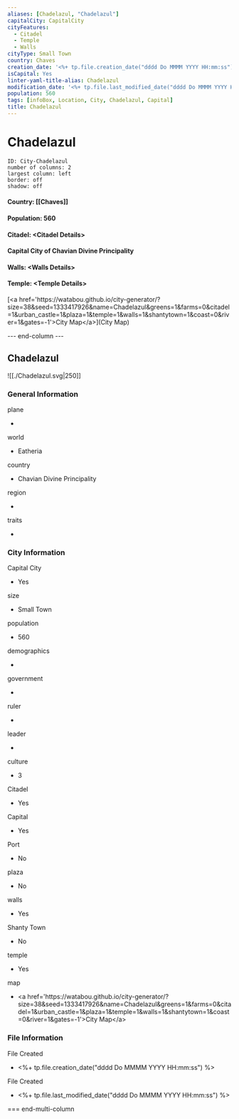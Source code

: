 ```yaml
---
aliases: [Chadelazul, "Chadelazul"]
capitalCity: CapitalCity
cityFeatures:
  - Citadel
  - Temple
  - Walls
cityType: Small Town 
country: Chaves
creation_date: '<%+ tp.file.creation_date("dddd Do MMMM YYYY HH:mm:ss") %>' 
isCapital: Yes
linter-yaml-title-alias: Chadelazul
modification_date: '<%+ tp.file.last_modified_date("dddd Do MMMM YYYY HH:mm:ss") %>'
population: 560
tags: [infoBox, Location, City, Chadelazul, Capital]
title: Chadelazul
---
```

# Chadelazul


```start-multi-column  
ID: City-Chadelazul  
number of columns: 2  
largest column: left
border: off
shadow: off
```

#### Country: [[Chaves]]

#### Population: 560

#### Citadel: &lt;Citadel Details&gt;

#### Capital City of Chavian Divine Principality





#### Walls: &lt;Walls Details&gt;



#### Temple: &lt;Temple Details&gt;

[&lt;a href&#x3D;&#39;https:&#x2F;&#x2F;watabou.github.io&#x2F;city-generator&#x2F;?size&#x3D;38&amp;seed&#x3D;1333417926&amp;name&#x3D;Chadelazul&amp;greens&#x3D;1&amp;farms&#x3D;0&amp;citadel&#x3D;1&amp;urban_castle&#x3D;1&amp;plaza&#x3D;1&amp;temple&#x3D;1&amp;walls&#x3D;1&amp;shantytown&#x3D;1&amp;coast&#x3D;0&amp;river&#x3D;1&amp;gates&#x3D;-1&#39;&gt;City Map&lt;&#x2F;a&gt;](City Map)


--- end-column ---
<html>
    <div class="infobox">
        <div class="heading">
            <h2>Chadelazul</h2>
        </div>
    </div>
</html>

![[./Chadelazul.svg|250]]

<html>
    <div class="infobox">
        <div class="infobox-group">
            <div class="heading">
                <h3>General Information</h3>
            </div>
            <div class="infobox-datarow">
                <p class="data-heading">plane</p>
                <ul class="data-content">
                    <li></li>
                </ul>
            </div>
            <div class="infobox-datarow">
                <p class="data-heading">world</p>
                <ul class="data-content">
                    <li>Eatheria</li>
                </ul>
            </div>
            <div class="infobox-datarow">
                <p class="data-heading">country</p>
                <ul class="data-content">
                    <li>Chavian Divine Principality</li>
                </ul>
            </div>
            <div class="infobox-datarow">
                <p class="data-heading">region</p>
                <ul class="data-content">
                    <li></li>
                </ul>
            </div>
            <div class="infobox-datarow">
                <p class="data-heading">traits</p>
                <ul class="data-content">
                    <li></li>
                </ul>
            </div>
            <div class="heading">
                <h3>City Information</h3>
            </div>
            <div class="infobox-datarow">
                <p class="data-heading">Capital City</p>
                <ul class="data-content">
                    <li>Yes</li>
                </ul>
            </div>
            <div class="infobox-datarow">
                <p class="data-heading">size</p>
                <ul class="data-content">
                    <li>Small Town</li>
                </ul>
            </div>
            <div class="infobox-datarow">
                <p class="data-heading">population</p>
                <ul class="data-content">
                    <li>560</li>
                </ul>
            </div>
            <div class="infobox-datarow">
                <p class="data-heading">demographics</p>
                <ul class="data-content">
                    <li></li>
                </ul>
            </div>
            <div class="infobox-datarow">
                <p class="data-heading">government</p>
                <ul class="data-content">
                    <li></li>
                </ul>
            </div>
            <div class="infobox-datarow">
                <p class="data-heading">ruler</p>
                <ul class="data-content">
                    <li></li>
                </ul>
            </div>
            <div class="infobox-datarow">
                <p class="data-heading">leader</p>
                <ul class="data-content">
                    <li></li>
                </ul>
            </div>
            <div class="infobox-datarow">
                <p class="data-heading">culture</p>
                <ul class="data-content">
                    <li>3</li>
                </ul>
            </div>
            <div class="infobox-datarow">
                <p class="data-heading">Citadel</p>
                <ul class="data-content">
                    <li>Yes</li>
                </ul>
            </div>
            <div class="infobox-datarow">
                <p class="data-heading">Capital</p>
                <ul class="data-content">
                    <li>Yes</li>
                </ul>
            </div>
            <div class="infobox-datarow">
                <p class="data-heading">Port</p>
                <ul class="data-content">
                    <li>No</li>
                </ul>
            </div>
            <div class="infobox-datarow">
                <p class="data-heading">plaza</p>
                <ul class="data-content">
                    <li>No</li>
                </ul>
            </div>
            <div class="infobox-datarow">
                <p class="data-heading">walls</p>
                <ul class="data-content">
                    <li>Yes</li>
                </ul>
            </div>
            <div class="infobox-datarow">
                <p class="data-heading">Shanty Town</p>
                <ul class="data-content">
                    <li>No</li>
                </ul>
            </div>
            <div class="infobox-datarow">
                <p class="data-heading">temple</p>
                <ul class="data-content">
                    <li>Yes</li>
                </ul>
            </div>
            <div class="infobox-datarow">
                <p class="data-heading">map</p>
                <ul class="data-content">
                    <li>&lt;a href&#x3D;&#39;https:&#x2F;&#x2F;watabou.github.io&#x2F;city-generator&#x2F;?size&#x3D;38&amp;seed&#x3D;1333417926&amp;name&#x3D;Chadelazul&amp;greens&#x3D;1&amp;farms&#x3D;0&amp;citadel&#x3D;1&amp;urban_castle&#x3D;1&amp;plaza&#x3D;1&amp;temple&#x3D;1&amp;walls&#x3D;1&amp;shantytown&#x3D;1&amp;coast&#x3D;0&amp;river&#x3D;1&amp;gates&#x3D;-1&#39;&gt;City Map&lt;&#x2F;a&gt;</li>
                </ul>
            </div>
            <div class="heading">
				<h3>File Information</h3>
			</div>
			<div class="infobox-datarow">
				<p class="data-heading">File Created</p>
				<ul class="data-content">
					<li><%+ tp.file.creation_date("dddd Do MMMM YYYY HH:mm:ss") %></li>
				</ul>
			</div>
			<div class="infobox-datarow">
				<p class="data-heading">File Created</p>
				<ul class="data-content">
					<li><%+ tp.file.last_modified_date("dddd Do MMMM YYYY HH:mm:ss") %></li>
				</ul>
			</div>
        </div>
    </div>
</div>
</html>

=== end-multi-column
